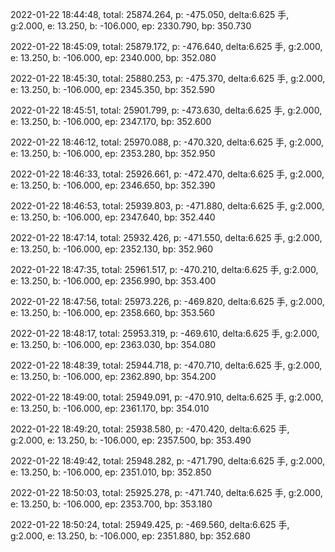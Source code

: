 2022-01-22 18:44:48, total: 25874.264, p: -475.050, delta:6.625 手, g:2.000, e: 13.250, b: -106.000, ep: 2330.790, bp: 350.730

2022-01-22 18:45:09, total: 25879.172, p: -476.640, delta:6.625 手, g:2.000, e: 13.250, b: -106.000, ep: 2340.000, bp: 352.080

2022-01-22 18:45:30, total: 25880.253, p: -475.370, delta:6.625 手, g:2.000, e: 13.250, b: -106.000, ep: 2345.350, bp: 352.590

2022-01-22 18:45:51, total: 25901.799, p: -473.630, delta:6.625 手, g:2.000, e: 13.250, b: -106.000, ep: 2347.170, bp: 352.600

2022-01-22 18:46:12, total: 25970.088, p: -470.320, delta:6.625 手, g:2.000, e: 13.250, b: -106.000, ep: 2353.280, bp: 352.950

2022-01-22 18:46:33, total: 25926.661, p: -472.470, delta:6.625 手, g:2.000, e: 13.250, b: -106.000, ep: 2346.650, bp: 352.390

2022-01-22 18:46:53, total: 25939.803, p: -471.880, delta:6.625 手, g:2.000, e: 13.250, b: -106.000, ep: 2347.640, bp: 352.440

2022-01-22 18:47:14, total: 25932.426, p: -471.550, delta:6.625 手, g:2.000, e: 13.250, b: -106.000, ep: 2352.130, bp: 352.960

2022-01-22 18:47:35, total: 25961.517, p: -470.210, delta:6.625 手, g:2.000, e: 13.250, b: -106.000, ep: 2356.990, bp: 353.400

2022-01-22 18:47:56, total: 25973.226, p: -469.820, delta:6.625 手, g:2.000, e: 13.250, b: -106.000, ep: 2358.660, bp: 353.560

2022-01-22 18:48:17, total: 25953.319, p: -469.610, delta:6.625 手, g:2.000, e: 13.250, b: -106.000, ep: 2363.030, bp: 354.080

2022-01-22 18:48:39, total: 25944.718, p: -470.710, delta:6.625 手, g:2.000, e: 13.250, b: -106.000, ep: 2362.890, bp: 354.200

2022-01-22 18:49:00, total: 25949.091, p: -470.910, delta:6.625 手, g:2.000, e: 13.250, b: -106.000, ep: 2361.170, bp: 354.010

2022-01-22 18:49:20, total: 25938.580, p: -470.420, delta:6.625 手, g:2.000, e: 13.250, b: -106.000, ep: 2357.500, bp: 353.490

2022-01-22 18:49:42, total: 25948.282, p: -471.790, delta:6.625 手, g:2.000, e: 13.250, b: -106.000, ep: 2351.010, bp: 352.850

2022-01-22 18:50:03, total: 25925.278, p: -471.740, delta:6.625 手, g:2.000, e: 13.250, b: -106.000, ep: 2353.700, bp: 353.180

2022-01-22 18:50:24, total: 25949.425, p: -469.560, delta:6.625 手, g:2.000, e: 13.250, b: -106.000, ep: 2351.880, bp: 352.680